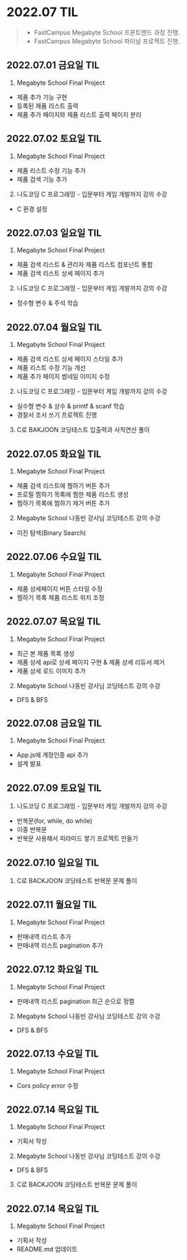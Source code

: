 # 2022.07 TIL
> - FastCampus Megabyte School 프론트엔드 과정 진행.
> - FastCampus Megabyte School 파이널 프로젝트 진행.

## 2022.07.01 금요일 TIL
1. Megabyte School Final Project
  - 제품 추가 기능 구현
  - 등록된 제품 리스트 출력
  - 제품 추가 페이지와 제품 리스트 출력 페이지 분리

## 2022.07.02 토요일 TIL
1. Megabyte School Final Project
  - 제품 리스트 수정 기능 추가
  - 제품 검색 기능 추가
2. 나도코딩 C 프로그래밍 - 입문부터 게임 개발까지 강의 수강
  - C 환경 설정

## 2022.07.03 일요일 TIL
1. Megabyte School Final Project
  - 제품 검색 리스트 & 관리자 제품 리스트 컴포넌트 통합
  - 제품 검색 리스트 상세 페이지 추가
2. 나도코딩 C 프로그래밍 - 입문부터 게임 개발까지 강의 수강
  - 정수형 변수 & 주석 학습

## 2022.07.04 월요일 TIL
1. Megabyte School Final Project 
  - 제품 검색 리스트 상세 페이지 스타일 추가
  - 제품 리스트 수정 기능 개선
  - 제품 추가 페이지 썸네일 이미지 수정
2. 나도코딩 C 프로그래밍 - 입문부터 게임 개발까지 강의 수강
  - 실수형 변수 & 상수 & printf & scanf 학습
  - 경찰서 조서 쓰기 프로젝트 진행
3. C로 BAKJOON 코딩테스트 입출력과 사칙연산 풀이

## 2022.07.05 화요일 TIL
1. Megabyte School Final Project 
  - 제품 검색 리스트에 찜하기 버튼 추가
  - 프로필 찜하기 목록에 찜한 제품 리스트 생성
  - 찜하기 목록에 찜하기 제거 버튼 추가
2. Megabyte School 나동빈 강사님 코딩테스트 강의 수강
  - 이진 탐색(Binary Search)

## 2022.07.06 수요일 TIL
1. Megabyte School Final Project 
  - 제품 상세페이지 버튼 스타일 수정
  - 찜하기 목록 제품 리스트 위치 조정

## 2022.07.07 목요일 TIL
1. Megabyte School Final Project 
  - 최근 본 제품 목록 생성
  - 제품 상세 api로 상세 페이지 구현 & 제품 상세 리듀서 제거 
  - 제품 상세 로드 이미지 추가
2. Megabyte School 나동빈 강사님 코딩테스트 강의 수강
  - DFS & BFS

## 2022.07.08 금요일 TIL
1. Megabyte School Final Project 
  - App.js에 계정인증 api 추가
  - 설계 발표

## 2022.07.09 토요일 TIL
1. 나도코딩 C 프로그래밍 - 입문부터 게임 개발까지 강의 수강
  - 반복문(for, while, do while)
  - 이중 반복문
  - 반복문 사용해서 피라미드 쌓기 프로젝트 만들기

## 2022.07.10 일요일 TIL
1. C로 BACKJOON 코딩테스트 반복문 문제 풀이

## 2022.07.11 월요일 TIL
1. Megabyte School Final Project 
  - 판매내역 리스트 추가
  - 판매내역 리스트 pagination 추가

## 2022.07.12 화요일 TIL
1. Megabyte School Final Project 
  - 판매내역 리스트 pagination 최근 순으로 정렬
2. Megabyte School 나동빈 강사님 코딩테스트 강의 수강
  - DFS & BFS

## 2022.07.13 수요일 TIL
1. Megabyte School Final Project
  - Cors policy error 수정

## 2022.07.14 목요일 TIL
1. Megabyte School Final Project
  - 기획서 작성
2. Megabyte School 나동빈 강사님 코딩테스트 강의 수강
  - DFS & BFS
3. C로 BACKJOON 코딩테스트 반복문 문제 풀이

## 2022.07.14 목요일 TIL
1. Megabyte School Final Project
  - 기획서 작성
  - README.md 업데이트
